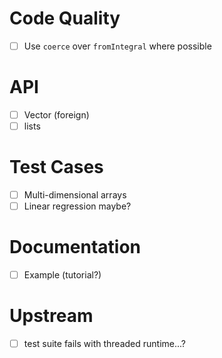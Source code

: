 # Code Quality
- [ ] Use `coerce` over `fromIntegral` where possible
# API
- [ ] Vector (foreign)
- [ ] lists
# Test Cases
- [ ] Multi-dimensional arrays
- [ ] Linear regression maybe?
# Documentation
- [ ] Example (tutorial?)
# Upstream
- [ ] test suite fails with threaded runtime...?
